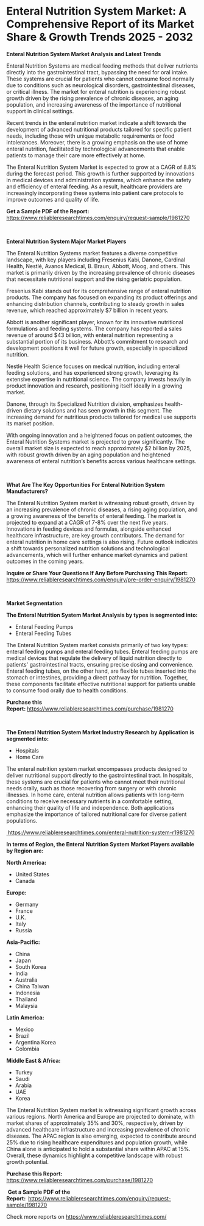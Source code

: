 <p><h1>Enteral Nutrition System Market: A Comprehensive Report of its Market Share & Growth Trends 2025 - 2032</h1></p><p><strong>Enteral Nutrition System Market Analysis and Latest Trends</strong></p>
<p><p>Enteral Nutrition Systems are medical feeding methods that deliver nutrients directly into the gastrointestinal tract, bypassing the need for oral intake. These systems are crucial for patients who cannot consume food normally due to conditions such as neurological disorders, gastrointestinal diseases, or critical illness. The market for enteral nutrition is experiencing robust growth driven by the rising prevalence of chronic diseases, an aging population, and increasing awareness of the importance of nutritional support in clinical settings.</p><p>Recent trends in the enteral nutrition market indicate a shift towards the development of advanced nutritional products tailored for specific patient needs, including those with unique metabolic requirements or food intolerances. Moreover, there is a growing emphasis on the use of home enteral nutrition, facilitated by technological advancements that enable patients to manage their care more effectively at home.</p><p>The Enteral Nutrition System Market is expected to grow at a CAGR of 8.8% during the forecast period. This growth is further supported by innovations in medical devices and administration systems, which enhance the safety and efficiency of enteral feeding. As a result, healthcare providers are increasingly incorporating these systems into patient care protocols to improve outcomes and quality of life.</p></p>
<p><strong>Get a Sample PDF of the Report:&nbsp;</strong> <a href="https://www.reliableresearchtimes.com/enquiry/request-sample/1981270?utm_campaign=3211&utm_medium=2&utm_source=Github&utm_content=ia&utm_term=05032025&utm_id=enteral-nutrition-system">https://www.reliableresearchtimes.com/enquiry/request-sample/1981270</a></p>
<p>&nbsp;</p>
<p><strong>Enteral Nutrition System Major Market Players</strong></p>
<p><p>The Enteral Nutrition Systems market features a diverse competitive landscape, with key players including Fresenius Kabi, Danone, Cardinal Health, Nestlé, Avanos Medical, B. Braun, Abbott, Moog, and others. This market is primarily driven by the increasing prevalence of chronic diseases that necessitate nutritional support and the rising geriatric population.</p><p>Fresenius Kabi stands out for its comprehensive range of enteral nutrition products. The company has focused on expanding its product offerings and enhancing distribution channels, contributing to steady growth in sales revenue, which reached approximately $7 billion in recent years.</p><p>Abbott is another significant player, known for its innovative nutritional formulations and feeding systems. The company has reported a sales revenue of around $43 billion, with enteral nutrition representing a substantial portion of its business. Abbott’s commitment to research and development positions it well for future growth, especially in specialized nutrition.</p><p>Nestlé Health Science focuses on medical nutrition, including enteral feeding solutions, and has experienced strong growth, leveraging its extensive expertise in nutritional science. The company invests heavily in product innovation and research, positioning itself ideally in a growing market.</p><p>Danone, through its Specialized Nutrition division, emphasizes health-driven dietary solutions and has seen growth in this segment. The increasing demand for nutritious products tailored for medical use supports its market position.</p><p>With ongoing innovation and a heightened focus on patient outcomes, the Enteral Nutrition Systems market is projected to grow significantly. The overall market size is expected to reach approximately $2 billion by 2025, with robust growth driven by an aging population and heightened awareness of enteral nutrition’s benefits across various healthcare settings.</p></p>
<p>&nbsp;</p>
<p><strong>What Are The Key Opportunities For Enteral Nutrition System Manufacturers?</strong></p>
<p><p>The Enteral Nutrition System market is witnessing robust growth, driven by an increasing prevalence of chronic diseases, a rising aging population, and a growing awareness of the benefits of enteral feeding. The market is projected to expand at a CAGR of 7-8% over the next five years. Innovations in feeding devices and formulas, alongside enhanced healthcare infrastructure, are key growth contributors. The demand for enteral nutrition in home care settings is also rising. Future outlook indicates a shift towards personalized nutrition solutions and technological advancements, which will further enhance market dynamics and patient outcomes in the coming years.</p></p>
<p><strong>Inquire or Share Your Questions If Any Before Purchasing This Report:</strong> <a href="https://www.reliableresearchtimes.com/enquiry/pre-order-enquiry/1981270?utm_campaign=3211&utm_medium=2&utm_source=Github&utm_content=ia&utm_term=05032025&utm_id=enteral-nutrition-system">https://www.reliableresearchtimes.com/enquiry/pre-order-enquiry/1981270</a></p>
<p>&nbsp;</p>
<p><strong>Market Segmentation</strong></p>
<p><strong>The Enteral Nutrition System Market Analysis by types is segmented into:</strong></p>
<p><ul><li>Enteral Feeding Pumps</li><li>Enteral Feeding Tubes</li></ul></p>
<p><p>The Enteral Nutrition System market consists primarily of two key types: enteral feeding pumps and enteral feeding tubes. Enteral feeding pumps are medical devices that regulate the delivery of liquid nutrition directly to patients' gastrointestinal tracts, ensuring precise dosing and convenience. Enteral feeding tubes, on the other hand, are flexible tubes inserted into the stomach or intestines, providing a direct pathway for nutrition. Together, these components facilitate effective nutritional support for patients unable to consume food orally due to health conditions.</p></p>
<p><strong>Purchase this Report:&nbsp;</strong><a href="https://www.reliableresearchtimes.com/purchase/1981270?utm_campaign=3211&utm_medium=2&utm_source=Github&utm_content=ia&utm_term=05032025&utm_id=enteral-nutrition-system">https://www.reliableresearchtimes.com/purchase/1981270</a></p>
<p>&nbsp;</p>
<p><strong>The Enteral Nutrition System Market Industry Research by Application is segmented into:</strong></p>
<p><ul><li>Hospitals</li><li>Home Care</li></ul></p>
<p><p>The enteral nutrition system market encompasses products designed to deliver nutritional support directly to the gastrointestinal tract. In hospitals, these systems are crucial for patients who cannot meet their nutritional needs orally, such as those recovering from surgery or with chronic illnesses. In home care, enteral nutrition allows patients with long-term conditions to receive necessary nutrients in a comfortable setting, enhancing their quality of life and independence. Both applications emphasize the importance of tailored nutritional care for diverse patient populations.</p></p>
<p><a href="https://www.reliableresearchtimes.com/enteral-nutrition-system-r1981270?utm_campaign=3211&utm_medium=2&utm_source=Github&utm_content=ia&utm_term=05032025&utm_id=enteral-nutrition-system">&nbsp;https://www.reliableresearchtimes.com/enteral-nutrition-system-r1981270</a></p>
<p><strong>In terms of Region, the Enteral Nutrition System Market Players available by Region are:</strong></p>
<p>
    <p> <strong> North America: </strong>
        <ul>
            <li>United States</li>
            <li>Canada</li>
        </ul>
        </p> 
    <p> <strong> Europe: </strong>
        <ul>
            <li>Germany</li>
            <li>France</li>
            <li>U.K.</li>
            <li>Italy</li>
            <li>Russia</li>
        </ul>
        </p> 
    <p> <strong> Asia-Pacific: </strong>
        <ul>
            <li>China</li>
            <li>Japan</li>
            <li>South Korea</li>
            <li>India</li>
            <li>Australia</li>
            <li>China Taiwan</li>
            <li>Indonesia</li>
            <li>Thailand</li>
            <li>Malaysia</li>
        </ul>
        </p> 
    <p> <strong> Latin America: </strong>
        <ul>
            <li>Mexico</li>
            <li>Brazil</li>
            <li>Argentina Korea</li>
            <li>Colombia</li>
        </ul>
        </p> 
    <p> <strong> Middle East & Africa: </strong>
        <ul>
            <li>Turkey</li>
            <li>Saudi</li>
            <li>Arabia</li>
            <li>UAE</li>
            <li>Korea</li>
        </ul>
    </p>
    </p>
<p><p>The Enteral Nutrition System market is witnessing significant growth across various regions. North America and Europe are projected to dominate, with market shares of approximately 35% and 30%, respectively, driven by advanced healthcare infrastructure and increasing prevalence of chronic diseases. The APAC region is also emerging, expected to contribute around 25% due to rising healthcare expenditures and population growth, while China alone is anticipated to hold a substantial share within APAC at 15%. Overall, these dynamics highlight a competitive landscape with robust growth potential.</p></p>
<p><strong>Purchase this Report: </strong><a href="https://www.reliableresearchtimes.com/purchase/1981270?utm_campaign=3211&utm_medium=2&utm_source=Github&utm_content=ia&utm_term=05032025&utm_id=enteral-nutrition-system">https://www.reliableresearchtimes.com/purchase/1981270</a></p>
<p>&nbsp;<strong>Get a Sample PDF of the Report:&nbsp;&nbsp;</strong><a href="https://www.reliableresearchtimes.com/enquiry/request-sample/1981270?utm_campaign=3211&utm_medium=2&utm_source=Github&utm_content=ia&utm_term=05032025&utm_id=enteral-nutrition-system">https://www.reliableresearchtimes.com/enquiry/request-sample/1981270</a></p>
<p><strong></strong></p>
<p>Check more reports on <a href="https://www.reliableresearchtimes.com/?utm_campaign=3211&utm_medium=2&utm_source=Github&utm_content=ia&utm_term=05032025&utm_id=enteral-nutrition-system">https://www.reliableresearchtimes.com/</a></p>